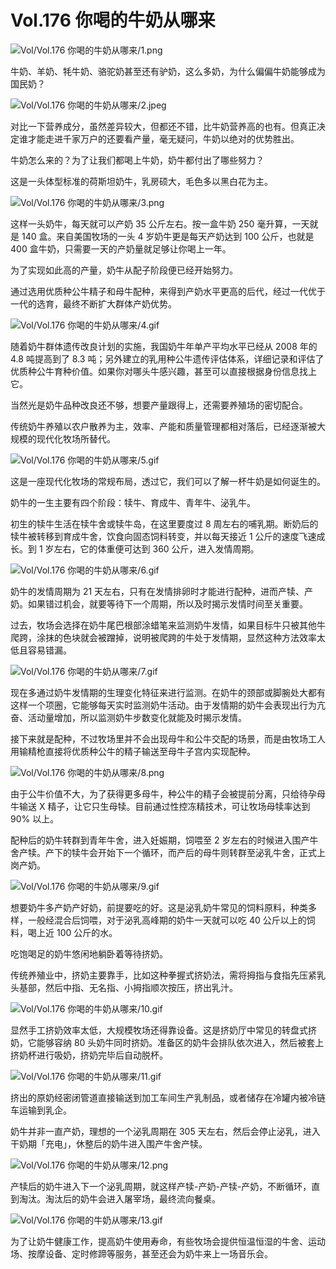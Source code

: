 # Vol.176 你喝的牛奶从哪来

![Vol/Vol.176 你喝的牛奶从哪来/1.png](https://cdn.jsdelivr.net/gh/ipaperclip-icu/static/image/文字稿/Vol/Vol.176%20你喝的牛奶从哪来/1.png)

牛奶、羊奶、牦牛奶、骆驼奶甚至还有驴奶，这么多奶，为什么偏偏牛奶能够成为国民奶？

![Vol/Vol.176 你喝的牛奶从哪来/2.jpeg](https://cdn.jsdelivr.net/gh/ipaperclip-icu/static/image/文字稿/Vol/Vol.176%20你喝的牛奶从哪来/2.jpeg)

对比一下营养成分，虽然差异较大，但都还不错，比牛奶营养高的也有。但真正决定谁才能走进千家万户的还要看产量，毫无疑问，牛奶以绝对的优势胜出。

牛奶怎么来的？为了让我们都喝上牛奶，奶牛都付出了哪些努力？

这是一头体型标准的荷斯坦奶牛，乳房硕大，毛色多以黑白花为主。

![Vol/Vol.176 你喝的牛奶从哪来/3.png](https://cdn.jsdelivr.net/gh/ipaperclip-icu/static/image/文字稿/Vol/Vol.176%20你喝的牛奶从哪来/3.png)

这样一头奶牛，每天就可以产奶 35 公斤左右。按一盒牛奶 250 毫升算，一天就是 140 盒。来自美国牧场的一头 4 岁奶牛更是每天产奶达到 100 公斤，也就是 400 盒牛奶，只需要一天的产奶量就足够让你喝上一年。

为了实现如此高的产量，奶牛从配子阶段便已经开始努力。

通过选用优质种公牛精子和母牛配种，来得到产奶水平更高的后代，经过一代优于一代的选育，最终不断扩大群体产奶优势。

![Vol/Vol.176 你喝的牛奶从哪来/4.gif](https://cdn.jsdelivr.net/gh/ipaperclip-icu/static/image/文字稿/Vol/Vol.176%20你喝的牛奶从哪来/4.gif)

随着奶牛群体遗传改良计划的实施，我国奶牛年单产平均水平已经从 2008 年的 4.8 吨提高到了 8.3 吨；另外建立的乳用种公牛遗传评估体系，详细记录和评估了优质种公牛育种价值。如果你对哪头牛感兴趣，甚至可以直接根据身份信息找上它。

当然光是奶牛品种改良还不够，想要产量跟得上，还需要养殖场的密切配合。

传统奶牛养殖以农户散养为主，效率、产能和质量管理都相对落后，已经逐渐被大规模的现代化牧场所替代。

![Vol/Vol.176 你喝的牛奶从哪来/5.gif](https://cdn.jsdelivr.net/gh/ipaperclip-icu/static/image/文字稿/Vol/Vol.176%20你喝的牛奶从哪来/5.gif)

这是一座现代化牧场的常规布局，透过它，我们可以了解一杯牛奶是如何诞生的。

奶牛的一生主要有四个阶段：犊牛、育成牛、青年牛、泌乳牛。

初生的犊牛生活在犊牛舍或犊牛岛，在这里要度过 8 周左右的哺乳期。断奶后的犊牛被转移到育成牛舍，饮食向固态饲料转变，并以每天接近 1 公斤的速度飞速成长。到 1 岁左右，它的体重便可达到 360 公斤，进入发情周期。

![Vol/Vol.176 你喝的牛奶从哪来/6.gif](https://cdn.jsdelivr.net/gh/ipaperclip-icu/static/image/文字稿/Vol/Vol.176%20你喝的牛奶从哪来/6.gif)

奶牛的发情周期为 21 天左右，只有在发情排卵时才能进行配种，进而产犊、产奶。如果错过机会，就要等待下一个周期，所以及时揭示发情时间至关重要。

过去，牧场会选择在奶牛尾巴根部涂蜡笔来监测奶牛发情，如果目标牛只被其他牛爬跨，涂抹的色块就会被蹭掉，说明被爬跨的牛处于发情期，显然这种方法效率太低且容易错漏。

![Vol/Vol.176 你喝的牛奶从哪来/7.gif](https://cdn.jsdelivr.net/gh/ipaperclip-icu/static/image/文字稿/Vol/Vol.176%20你喝的牛奶从哪来/7.gif)

现在多通过奶牛发情期的生理变化特征来进行监测。在奶牛的颈部或脚腕处大都有这样一个项圈，它能够每天实时监测奶牛活动。由于发情期的奶牛会表现出行为亢奋、活动量增加，所以监测奶牛步数变化就能及时揭示发情。

接下来就是配种，不过牧场里并不会出现母牛和公牛交配的场景，而是由牧场工人用输精枪直接将优质种公牛的精子输送至母牛子宫内实现配种。

![Vol/Vol.176 你喝的牛奶从哪来/8.png](https://cdn.jsdelivr.net/gh/ipaperclip-icu/static/image/文字稿/Vol/Vol.176%20你喝的牛奶从哪来/8.png)

由于公牛价值不大，为了获得更多母牛，种公牛的精子会被提前分离，只给待孕母牛输送 X 精子，让它只生母犊。目前通过性控冻精技术，可让牧场母犊率达到 90% 以上。

配种后的奶牛转群到青年牛舍，进入妊娠期，饲喂至 2 岁左右的时候进入围产牛舍产犊。产下的犊牛会开始下一个循环，而产后的母牛则转群至泌乳牛舍，正式上岗产奶。

![Vol/Vol.176 你喝的牛奶从哪来/9.gif](https://cdn.jsdelivr.net/gh/ipaperclip-icu/static/image/文字稿/Vol/Vol.176%20你喝的牛奶从哪来/9.gif)

想要奶牛多产奶产好奶，前提要吃的好。这是泌乳奶牛常见的饲料原料，种类多样，一般经混合后饲喂，对于泌乳高峰期的奶牛一天就可以吃 40 公斤以上的饲料，喝上近 100 公斤的水。

吃饱喝足的奶牛悠闲地躺卧着等待挤奶。

传统养殖业中，挤奶主要靠手，比如这种拳握式挤奶法，需将拇指与食指先压紧乳头基部，然后中指、无名指、小拇指顺次按压，挤出乳汁。

![Vol/Vol.176 你喝的牛奶从哪来/10.gif](https://cdn.jsdelivr.net/gh/ipaperclip-icu/static/image/文字稿/Vol/Vol.176%20你喝的牛奶从哪来/10.gif)

显然手工挤奶效率太低，大规模牧场还得靠设备。这是挤奶厅中常见的转盘式挤奶，它能够容纳 80 头奶牛同时挤奶。准备区的奶牛会排队依次进入，然后被套上挤奶杯进行吸奶，挤奶完毕后自动脱杯。

![Vol/Vol.176 你喝的牛奶从哪来/11.gif](https://cdn.jsdelivr.net/gh/ipaperclip-icu/static/image/文字稿/Vol/Vol.176%20你喝的牛奶从哪来/11.gif)

挤出的原奶经密闭管道直接输送到加工车间生产乳制品，或者储存在冷罐内被冷链车运输到乳企。

奶牛并非一直产奶，理想的一个泌乳周期在 305 天左右，然后会停止泌乳，进入干奶期「充电」，休整后的奶牛进入围产牛舍产犊。

![Vol/Vol.176 你喝的牛奶从哪来/12.png](https://cdn.jsdelivr.net/gh/ipaperclip-icu/static/image/文字稿/Vol/Vol.176%20你喝的牛奶从哪来/12.png)

产犊后的奶牛进入下一个泌乳周期，就这样产犊-产奶-产犊-产奶，不断循环，直到淘汰。淘汰后的奶牛会进入屠宰场，最终流向餐桌。

![Vol/Vol.176 你喝的牛奶从哪来/13.gif](https://cdn.jsdelivr.net/gh/ipaperclip-icu/static/image/文字稿/Vol/Vol.176%20你喝的牛奶从哪来/13.gif)

为了让奶牛健康工作，提高奶牛使用寿命，有些牧场会提供恒温恒湿的牛舍、运动场、按摩设备、定时修蹄等服务，甚至还会为奶牛来上一场音乐会。
